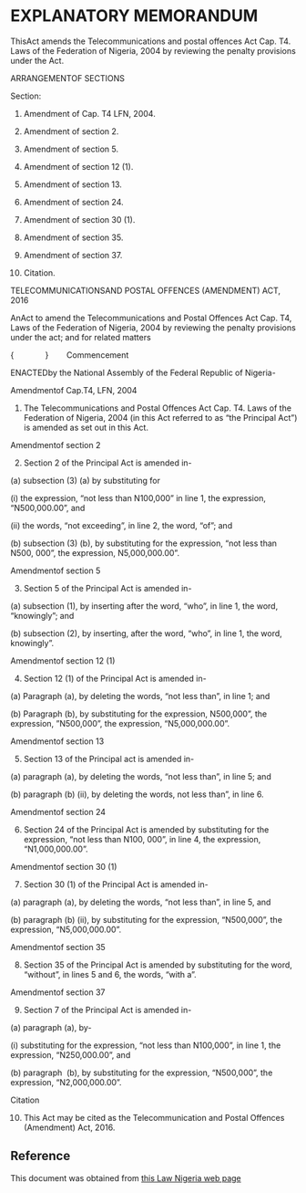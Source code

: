 # EXPLANATORY MEMORANDUM

ThisAct amends the Telecommunications and postal offences Act Cap. T4. Laws of the Federation of Nigeria, 2004 by reviewing the penalty provisions under the Act.

ARRANGEMENTOF SECTIONS

Section:

1. Amendment of Cap. T4 LFN, 2004.

2. Amendment of section 2.

3. Amendment of section 5.

4. Amendment of section 12 (1).

5. Amendment of section 13.

6. Amendment of section 24.

7. Amendment of section 30 (1).

8. Amendment of section 35.

9. Amendment of section 37.

10. Citation.

TELECOMMUNICATIONSAND POSTAL OFFENCES (AMENDMENT) ACT, 2016

AnAct to amend the Telecommunications and Postal Offences Act Cap. T4, Laws of the Federation of Nigeria, 2004 by reviewing the penalty provisions under the act; and for related matters

{              }        Commencement

ENACTEDby the National Assembly of the Federal Republic of Nigeria-

Amendmentof Cap.T4, LFN, 2004

1. The Telecommunications and Postal Offences Act Cap. T4. Laws of the Federation of Nigeria, 2004 (in this Act referred to as “the Principal Act”) is amended as set out in this Act.

Amendmentof section 2

2. Section 2 of the Principal Act is amended in-

(a) subsection (3) (a) by substituting for

(i) the expression, “not less than N100,000” in line 1, the expression, “N500,000.00”, and

(ii) the words, “not exceeding”, in line 2, the word, “of”; and

(b) subsection (3) (b), by substituting for the expression, “not less than N500, 000”, the expression, N5,000,000.00”.

Amendmentof section 5

3. Section 5 of the Principal Act is amended in-

(a) subsection (1), by inserting after the word, “who”, in line 1, the word, “knowingly”; and

(b) subsection (2), by inserting, after the word, “who”, in line 1, the word, knowingly”.

Amendmentof section 12 (1)

4. Section 12 (1) of the Principal Act is amended in-

(a) Paragraph (a), by deleting the words, “not less than”, in line 1; and

(b) Paragraph (b), by substituting for the expression, N500,000”, the expression, ”N500,000”, the expression, “N5,000,000.00”.

Amendmentof section 13

5. Section 13 of the Principal act is amended in-

(a) paragraph (a), by deleting the words, “not less than”, in line 5; and

(b) paragraph (b) (ii), by deleting the words, not less than”, in line 6.

Amendmentof section 24

6. Section 24 of the Principal Act is amended by substituting for the expression, “not less than N100, 000”, in line 4, the expression, “N1,000,000.00”.

Amendmentof section 30 (1)

7. Section 30 (1) of the Principal Act is amended in-

(a) paragraph (a), by deleting the words, “not less than”, in line 5, and

(b) paragraph (b) (ii), by substituting for the expression, “N500,000”, the expression, “N5,000,000.00”.

Amendmentof section 35

8. Section 35 of the Principal Act is amended by substituting for the word, “without”, in lines 5 and 6, the words, “with a”.

Amendmentof section 37

9. Section 7 of the Principal Act is amended in-

(a) paragraph (a), by-

(i) substituting for the expression, “not less than N100,000”, in line 1, the expression, “N250,000.00”, and

(b) paragraph  (b), by substituting for the expression, “N500,000”, the expression, “N2,000,000.00”.

Citation

10. This Act may be cited as the Telecommunication and Postal Offences (Amendment) Act, 2016.

## Reference

This document was obtained from [this Law Nigeria web page](http://www.lawnigeria.com/LFN/T/Telecommunications-and-Postal-Offences-Amendment-Act.php)
